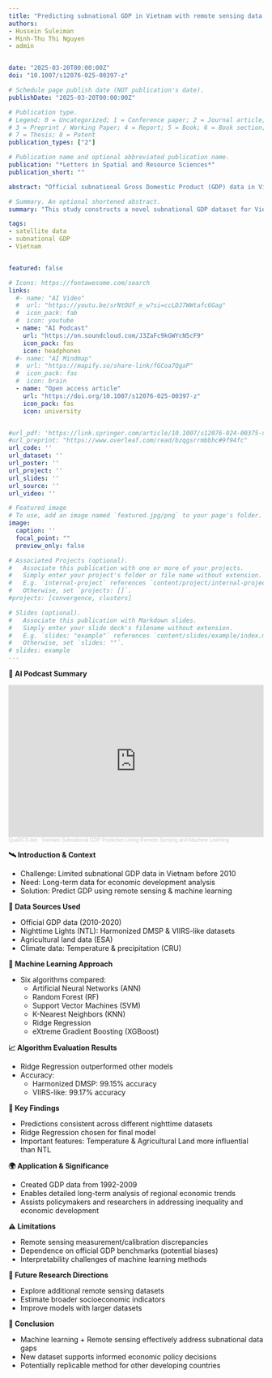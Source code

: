 ```yaml
---
title: "Predicting subnational GDP in Vietnam with remote sensing data: a machine learning approach"
authors:
- Hussein Suleiman
- Minh-Thu Thi Nguyen
- admin


date: "2025-03-20T00:00:00Z"
doi: "10.1007/s12076-025-00397-z"

# Schedule page publish date (NOT publication's date).
publishDate: "2025-03-20T00:00:00Z"

# Publication type.
# Legend: 0 = Uncategorized; 1 = Conference paper; 2 = Journal article;
# 3 = Preprint / Working Paper; 4 = Report; 5 = Book; 6 = Book section;
# 7 = Thesis; 8 = Patent
publication_types: ["2"]

# Publication name and optional abbreviated publication name.
publication: "*Letters in Spatial and Resource Sciences*"
publication_short: ""

abstract: "Official subnational Gross Domestic Product (GDP) data in Vietnam has been available only since 2010, hindering the analysis of long-term dynamics of local development. Based on remote sensing data and machine learning methods, we construct a subnational GDP indicator for the 63 Vietnamese provinces from 1992 to 2009. Specifically, we rely on nighttime lights (NTL), agricultural land, and climate datasets and employ six machine learning algorithms to construct the GDP dataset. We compare the accuracy of several machine learning algorithms and compare the predicted subnational GDP of the best-performing algorithm using two nighttime lights datasets. We show consistent predictions using both datasets, and construct the subnational GDP dataset using the NTL data with the longer temporal coverage. This new dataset allows researchers and policymakers to analyze long-term economic trends at the subnational level in Vietnam, filling a critical gap in historical economic data."

# Summary. An optional shortened abstract.
summary: "This study constructs a novel subnational GDP dataset for Vietnam by integrating nighttime lights, agricultural land, and climate data through machine learning methods"

tags:
- satellite data
- subnational GDP
- Vietnam


featured: false

# Icons: https://fontawesome.com/search
links:
  #- name: "AI Video"
  #  url: "https://youtu.be/srNtOUf_e_w?si=ccLDJ7WWtafc6Gag"
  #  icon_pack: fab
  #  icon: youtube
  - name: "AI Podcast"
    url: "https://on.soundcloud.com/J3ZaFc9kGWYcN5cF9"
    icon_pack: fas
    icon: headphones
  #- name: "AI Mindmap"
  #  url: "https://mapify.so/share-link/fGCoa7QgaP"
  #  icon_pack: fas
  #  icon: brain
  - name: "Open access article"
    url: "https://doi.org/10.1007/s12076-025-00397-z"
    icon_pack: fas
    icon: university


#url_pdf: 'https://link.springer.com/article/10.1007/s12076-024-00375-x'
#url_preprint: "https://www.overleaf.com/read/bzqgsrrmbbhc#9f94fc"
url_code: ''
url_dataset: ''
url_poster: ''
url_project: ''
url_slides: ''
url_source: ''
url_video: ''

# Featured image
# To use, add an image named `featured.jpg/png` to your page's folder.
image:
  caption: ''
  focal_point: ""
  preview_only: false

# Associated Projects (optional).
#   Associate this publication with one or more of your projects.
#   Simply enter your project's folder or file name without extension.
#   E.g. `internal-project` references `content/project/internal-project/index.md`.
#   Otherwise, set `projects: []`.
#projects: [convergence, clusters]

# Slides (optional).
#   Associate this publication with Markdown slides.
#   Simply enter your slide deck's filename without extension.
#   E.g. `slides: "example"` references `content/slides/example/index.md`.
#   Otherwise, set `slides: ""`.
# slides: example
---
```


**🤖 AI Podcast Summary**

<iframe width="100%" height="300" scrolling="no" frameborder="no" allow="autoplay" src="https://w.soundcloud.com/player/?url=https%3A//api.soundcloud.com/tracks/2059684160&color=%23ff5500&auto_play=false&hide_related=false&show_comments=true&show_user=true&show_reposts=false&show_teaser=true&visual=true"></iframe><div style="font-size: 10px; color: #cccccc;line-break: anywhere;word-break: normal;overflow: hidden;white-space: nowrap;text-overflow: ellipsis; font-family: Interstate,Lucida Grande,Lucida Sans Unicode,Lucida Sans,Garuda,Verdana,Tahoma,sans-serif;font-weight: 100;"><a href="https://soundcloud.com/user-562952877" title="QuaRCS-lab" target="_blank" style="color: #cccccc; text-decoration: none;">QuaRCS-lab</a> · <a href="https://soundcloud.com/user-562952877/vietnam-subnational-gdp" title="Vietnam Subnational GDP Prediction Using Remote Sensing and Machine Learning" target="_blank" style="color: #cccccc; text-decoration: none;">Vietnam Subnational GDP Prediction Using Remote Sensing and Machine Learning</a></div>


**🛰️ Introduction & Context**
- Challenge: Limited subnational GDP data in Vietnam before 2010
- Need: Long-term data for economic development analysis
- Solution: Predict GDP using remote sensing & machine learning

**🌌 Data Sources Used**
- Official GDP data (2010-2020)
- Nighttime Lights (NTL): Harmonized DMSP & VIIRS-like datasets
- Agricultural land data (ESA)
- Climate data: Temperature & precipitation (CRU)

**🧠 Machine Learning Approach**
- Six algorithms compared:
  - Artificial Neural Networks (ANN)
  - Random Forest (RF)
  - Support Vector Machines (SVM)
  - K-Nearest Neighbors (KNN)
  - Ridge Regression
  - eXtreme Gradient Boosting (XGBoost)

**📈 Algorithm Evaluation Results**
- Ridge Regression outperformed other models
- Accuracy:
  - Harmonized DMSP: 99.15% accuracy
  - VIIRS-like: 99.17% accuracy

**🔦 Key Findings**
- Predictions consistent across different nighttime datasets
- Ridge Regression chosen for final model
- Important features: Temperature & Agricultural Land more influential than NTL

**🌍 Application & Significance**
- Created GDP data from 1992-2009
- Enables detailed long-term analysis of regional economic trends
- Assists policymakers and researchers in addressing inequality and economic development

**⚠️ Limitations**
- Remote sensing measurement/calibration discrepancies
- Dependence on official GDP benchmarks (potential biases)
- Interpretability challenges of machine learning methods

**🚀 Future Research Directions**
- Explore additional remote sensing datasets
- Estimate broader socioeconomic indicators
- Improve models with larger datasets

**🎯 Conclusion**
- Machine learning + Remote sensing effectively address subnational data gaps
- New dataset supports informed economic policy decisions
- Potentially replicable method for other developing countries





